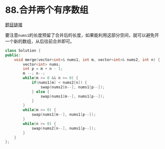 # 88.合并两个有序数组

[题目链接](https://leetcode.cn/problems/merge-sorted-array/)

要注意`nums1`的长度预留了合并后的长度，如果能利用这部分空间，就可以避免开一个新的数组，从后往前合并即可。

```C++
class Solution {
public:
    void merge(vector<int>& nums1, int m, vector<int>& nums2, int n) {
        vector<int> nums;
        int p = m + n - 1;
        m --; n--;
        while(m >= 0 && n >= 0) {
            if(nums1[m] < nums2[n]) {
                swap(nums2[n--], nums1[p--]);
            } else {
                swap(nums1[m--], nums1[p--]);
            }
        }
        while(m >= 0) {
            swap(nums1[m--], nums1[p--]);
        }
        while(n >= 0) {
            swap(nums2[n--], nums1[p--]);
        }
    }
};
```